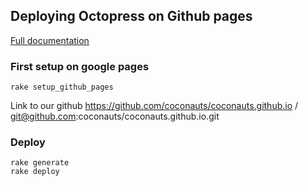 ## Deploying Octopress on Github pages

[Full documentation](http://octopress.org/docs/deploying/github/)

### First setup on google pages

    rake setup_github_pages

Link to our github https://github.com/coconauts/coconauts.github.io / git@github.com:coconauts/coconauts.github.io.git

### Deploy

```
rake generate
rake deploy
```
